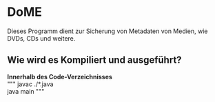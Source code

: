 # DoME
Dieses Programm dient zur Sicherung von Metadaten von Medien, wie DVDs, CDs und weitere.

## Wie wird es Kompiliert und ausgeführt?
**Innerhalb des Code-Verzeichnisses**  
"""
javac ./*.java  
java main
"""
